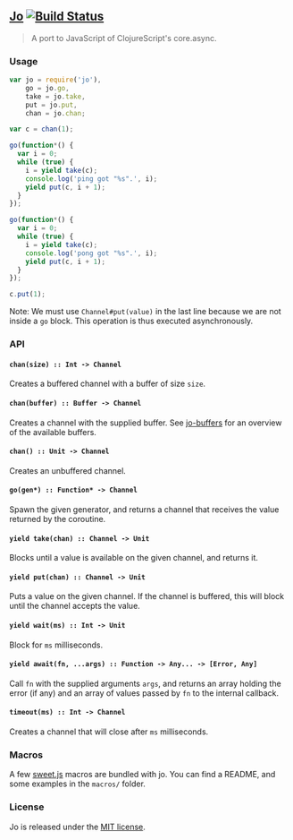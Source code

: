 
## [Jo](https://romac.me/projects/jo)  [![Build Status](https://travis-ci.org/romac/jo.png?branch=master)](https://travis-ci.org/romac/jo)

> A port to JavaScript of ClojureScript's core.async.

### Usage

```js
var jo = require('jo'),
    go = jo.go,
    take = jo.take,
    put = jo.put,
    chan = jo.chan;

var c = chan(1);

go(function*() {
  var i = 0;
  while (true) {
    i = yield take(c);
    console.log('ping got "%s".', i);
    yield put(c, i + 1);
  }
});

go(function*() {
  var i = 0;
  while (true) {
    i = yield take(c);
    console.log('pong got "%s".', i);
    yield put(c, i + 1);
  }
});

c.put(1);
```

Note: We must use `Channel#put(value)` in the last line because we are not inside a `go` block. This operation is thus executed asynchronously.

### API

#### `chan(size) :: Int -> Channel`
Creates a buffered channel with a buffer of size `size`.

#### `chan(buffer) :: Buffer -> Channel`
Creates a channel with the supplied buffer.
See [jo-buffers](romac/jo-buffers) for an overview of the available buffers.

#### `chan() :: Unit -> Channel`
Creates an unbuffered channel.

#### `go(gen*) :: Function* -> Channel`
Spawn the given generator, and returns a channel that receives the value returned by the coroutine.

#### `yield take(chan) :: Channel -> Unit`
Blocks until a value is available on the given channel, and returns it.

#### `yield put(chan) :: Channel -> Unit`
Puts a value on the given channel. If the channel is buffered, this will block until the channel accepts the value.

#### `yield wait(ms) :: Int -> Unit`
Block for `ms` milliseconds.

#### `yield await(fn, ...args) :: Function -> Any... -> [Error, Any]`
Call `fn` with the supplied arguments `args`, and returns an array holding the error (if any) and an array of values passed by `fn` to the internal callback.

#### `timeout(ms) :: Int -> Channel`
Creates a channel that will close after `ms` milliseconds.

### Macros
A few [sweet.js](http://sweetjs.org/) macros are bundled with jo. You can find a README, and some examples in the `macros/` folder.

### License

Jo is released under the [MIT license](http://romac.mit-license.org/).
